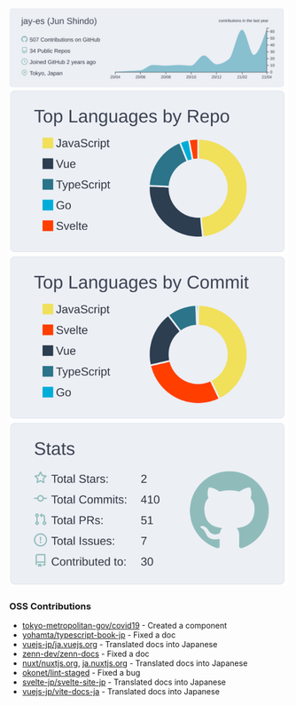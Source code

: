 <!--
### Hi there 👋
-->

[![](https://raw.githubusercontent.com/jay-es/jay-es/main/profile-summary-card-output/nord_bright/0-profile-details.svg)](https://github.com/vn7n24fzkq/github-profile-summary-cards)
[![](https://raw.githubusercontent.com/jay-es/jay-es/main/profile-summary-card-output/nord_bright/1-repos-per-language.svg)](https://github.com/vn7n24fzkq/github-profile-summary-cards)
[![](https://raw.githubusercontent.com/jay-es/jay-es/main/profile-summary-card-output/nord_bright/2-most-commit-language.svg)](https://github.com/vn7n24fzkq/github-profile-summary-cards)
[![](https://raw.githubusercontent.com/jay-es/jay-es/main/profile-summary-card-output/nord_bright/3-stats.svg)](https://github.com/vn7n24fzkq/github-profile-summary-cards)

### OSS Contributions
- [tokyo-metropolitan-gov/covid19](https://github.com/tokyo-metropolitan-gov/covid19) -
  Created a component
- [yohamta/typescript-book-jp](https://github.com/yohamta/typescript-book-jp) -
  Fixed a doc
- [vuejs-jp/ja.vuejs.org](https://github.com/vuejs-jp/ja.vuejs.org) -
  Translated docs into Japanese
- [zenn-dev/zenn-docs](https://github.com/zenn-dev/zenn-docs) -
  Fixed a doc
- [nuxt/nuxtjs.org](https://github.com/nuxt/nuxtjs.org), [ja.nuxtjs.org](https://github.com/vuejs-jp/ja.nuxtjs.org) -
  Translated docs into Japanese
- [okonet/lint-staged](https://github.com/) -
  Fixed a bug
- [svelte-jp/svelte-site-jp](https://github.com/svelte-jp/svelte-site-jp) -
  Translated docs into Japanese
- [vuejs-jp/vite-docs-ja](https://github.com/vuejs-jp/vite-docs-ja) -
  Translated docs into Japanese

<!--
**jay-es/jay-es** is a ✨ _special_ ✨ repository because its `README.md` (this file) appears on your GitHub profile.

Here are some ideas to get you started:

- 🔭 I’m currently working on ...
- 🌱 I’m currently learning ...
- 👯 I’m looking to collaborate on ...
- 🤔 I’m looking for help with ...
- 💬 Ask me about ...
- 📫 How to reach me: ...
- 😄 Pronouns: ...
- ⚡ Fun fact: ...
-->
